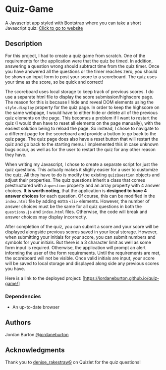 # Quiz-Game
A Javascript app styled with Bootstrap where you can take a short Javascript quiz: [Click to go to website](https://jordaneburton.github.io/quiz-game/)

## Description

For this project, I had to create a quiz game from scratch. One of the requirements for the application were that the quiz be timed. In addition, answering a question wrong should subtract time from the quiz timer. Once you have answered all the questions or the timer reaches zero, you should be shown an input form to post your score to a scoreboard. The quiz uses your time as the score, so be quick and correct!

The scoreboard uses local storage to keep track of previous scores. I do use a separate html file to display the score submission/highscore page. The reason for this is because I hide and reveal DOM elements using the `style.display` property for the quiz page. In order to keep the highscore on the same webpage, I would have to either hide or delete all of the previous quiz elements on the page. This becomes a problem if I want to restart the quiz (I would then have to reset all elements on the page manually), with the easiest solution being to reload the page. So instead, I chose to navigate to a different page for the scoreboard and provide a button to go back to the quiz page. The quiz page does also have a reset button that will restart the quiz and go back to the starting menu. I implemented this in case unknown bugs occur, as well as for the user to restart the quiz for any other reason they have.

When writing my Javascript, I chose to create a separate script for just the quiz questions. This actually makes it slighly easier for a user to customize the quiz. All they have to do is modify the existing `quizQuestion` objects and adjust their properties. The quiz questions inherit a class that comes prestructured with a `question` property and an array property with 4 answer choices. **It is worth noting**, that the application is **designed to have 4 answer choices** for each question. Of course, this can be modified in the `index.html` file by adding extra `<li>` elements. However, the number of answer choices must be the same for all quiz questions in both the `questions.js` and `index.html` files. Otherwise, the code will break and answer choices may display incorrectly.

After completion of the quiz, you can submit a score and your score will be displayed alongside previous scores saved in your local storage. However, when submitting your initials for your score, you can submit numbers and symbols for your initials. But there is a 3 character limit as well as some form input is required. Otherwise, the application will prompt an alert informing the user of the form requirements. Until the requirements are met, the scoreboard will not be visible. Once valid initials are input, your score will be saved to local storage and displayed along side any previous scores you have.

Here is a link to the deployed project: [https://jordaneburton.github.io/quiz-game/]

### Dependencies

* An up-to-date browser

## Authors

Jordan Burton 
[@jordaneburton](https://github.com/jordaneburton)

## Acknowledgments

Thank you to [denise_rakestraw9](https://quizlet.com/denise_rakestraw9/sets) on Quizlet for the quiz questions!
